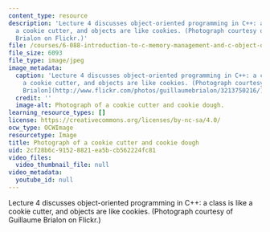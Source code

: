 ```yaml
---
content_type: resource
description: 'Lecture 4 discusses object-oriented programming in C++: a class is like
  a cookie cutter, and objects are like cookies. (Photograph courtesy of Guillaume
  Brialon on Flickr.)'
file: /courses/6-088-introduction-to-c-memory-management-and-c-object-oriented-programming-january-iap-2010/2cf28b6c91528821ea5bcb562224fc81_6-088iap10-th.jpg
file_size: 6093
file_type: image/jpeg
image_metadata:
  caption: 'Lecture 4 discusses object-oriented programming in C++: a class is like
    a cookie cutter, and objects are like cookies. (Photograph courtesy of [Guillaume
    Brialon](http://www.flickr.com/photos/guillaumebrialon/3213750216/) on Flickr.)'
  credit: ''
  image-alt: Photograph of a cookie cutter and cookie dough.
learning_resource_types: []
license: https://creativecommons.org/licenses/by-nc-sa/4.0/
ocw_type: OCWImage
resourcetype: Image
title: Photograph of a cookie cutter and cookie dough
uid: 2cf28b6c-9152-8821-ea5b-cb562224fc81
video_files:
  video_thumbnail_file: null
video_metadata:
  youtube_id: null
---
```

Lecture 4 discusses object-oriented programming in C++: a class is like a cookie cutter, and objects are like cookies. (Photograph courtesy of Guillaume Brialon on Flickr.)